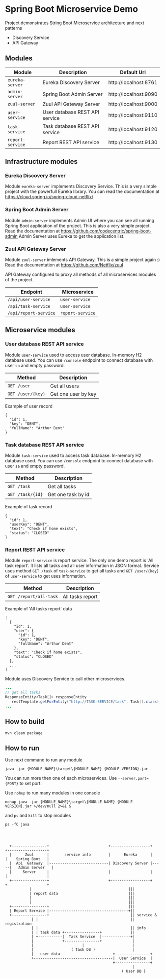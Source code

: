 # Spring Boot Microservice Demo

Project demonstrates String Boot Microservice architecture and next patterns
* Discovery Service
* API Gateway

## Modules

| Module           | Description                    | Default Url           |
| ---------------- | ------------------------------ | --------------------- |
| `eureka-server`  | Eureka Discovery Server        | http://localhost:8761 |
| `admin-server`   | Spring Boot Admin Server       | http://localhost:9090 |
| `zuul-server`    | Zuul API Gateway Server        | http://localhost:9000 |
| `user-service`   | User database REST API service | http://localhost:9110 |
| `task-service`   | Task database REST API service | http://localhost:9120 |
| `report-service` | Report REST API service        | http://localhost:9130 |

## Infrastructure modules

### Eureka Discovery Server

Module `eureka-server` implements Discovery Service. This is a very simple
project with the powerfull Eureka library. You can read the documentation at
https://cloud.spring.io/spring-cloud-netflix/ 

### Spring Boot Admin Server

Module `admin-server` implements Admin UI where you can see all running
Spring Boot application of the project. This is also a very simple project.
Read the documentation at https://github.com/codecentric/spring-boot-admin
Admin Server uses Eureka to get the application list.

### Zuul API Gateway Server

Module `zuul-server` imlements API Gateway. This is a simple project again :)
Read the documentation at https://github.com/Netflix/zuul

API Gateway configured to proxy all methods of all microservices modules
of the project. 

| Endpoint              | Microservice     |
| --------------------- | ---------------- |
| `/api/user-service`   | `user-service`   |
| `/api/task-service`   | `user-service`   |
| `/api/report-service` | `report-service` |

## Microservice modules

### User database REST API service

Module `user-service` used to access user database. In-memory H2 database used.
You can use `/console` endpoint to connect database with user `sa` and empty
password.

| Method            | Description         |
| ----------------- | ------------------- |
| `GET /user`       | Get all users       | 
| `GET /user/{key}` | Get one user by key | 

Example of user record
```
{
  "id": 1,
  "key": "DENT",
  "fullName": "Arthur Dent"
}
```

### Task database REST API service

Module `task-service` used to access task database. In-memory H2 database used.
You can use `/console` endpoint to connect database with user `sa` and empty
password.

| Method            | Description         |
| ----------------- | ------------------- |
| `GET /task`       | Get all tasks       | 
| `GET /task/{id}`  | Get one task by id  | 

Example of task record
```
{
  "id": 1,
  "userKey": "DENT",
  "text": "Check if home exists",
  "status": "CLOSED"
}
```

### Report REST API service

Module `report-service` is report service. The only one demo report is 'All task
report'. It lists all tasks and all user information in JSON format.
Service uses method `GET /task` of `task-service` to get all tasks and
`GET /user/{key}` of `user-service` to get uses information.

| Method                 | Description         |
| ---------------------- | ------------------- |
| `GET /report/all-task` | All tasks report    | 

Example of 'All tasks report' data
```
[
  {
    "id": 1,
    "user": {
      "id": 1,
      "key": "DENT",
      "fullName": "Arthur Dent"
    },
    "text": "Check if home exists",
    "status": "CLOSED"
  },
  ...
]
```

Module uses Discovery Service to call other microservices.
```java
...
// get all tasks
ResponseEntity<Task[]> responseEntity 
   restTemplate.getForEntity("http://TASK-SERVICE/task", Task[].class);
...
```

## How to build

```
mvn clean package
```

## How to run

Use next command to run any module
```
java -jar {MODULE_NAME}\target\{MODULE-NAME}-{MODULE-VERSION}.jar
```
You can run more then one of each microservices. Use `--server.port={PORT}` to set port.

Use `nohup` to run many modules in one console
```
nohup java -jar {MODULE_NAME}\target\{MODULE-NAME}-{MODULE-VERSION}.jar >/dev/null 2>&1 &
```
and `ps` and `kill` to stop modules
```
ps -fC java
```




```

  
  
  +----------------+                           +------------------+     +------------------+
  |      Zuul      |       service info        |      Eureka      |     |    Spring Boot   |
  |  Api  Gateway  |---------------------------| Discovery Server |-----|   Admin Server   |
  |     Server     |                           |                  |     |                  |
  +----------------+                           +------------------+     +------------------+
           |                                            |||
           | report data                                |||
           |                                            |||
           |                                            |||
  +----------------+                                    |||
  | Report Service |------------------------------------+||
  +----------------+                                     || service &
            | |                                          || registration
            | |                                          || info
            | | task data +----------------+             ||
            | +-----------|  Task Service  |-------------+|
            |             +----------------+              |
            |                      |                      |
            |                 ( Task DB )                 |
            |   user data                        +----------------+
            +------------------------------------|  User Service  |
                                                 +----------------+
                                                          |
                                                     ( User DB )
```
